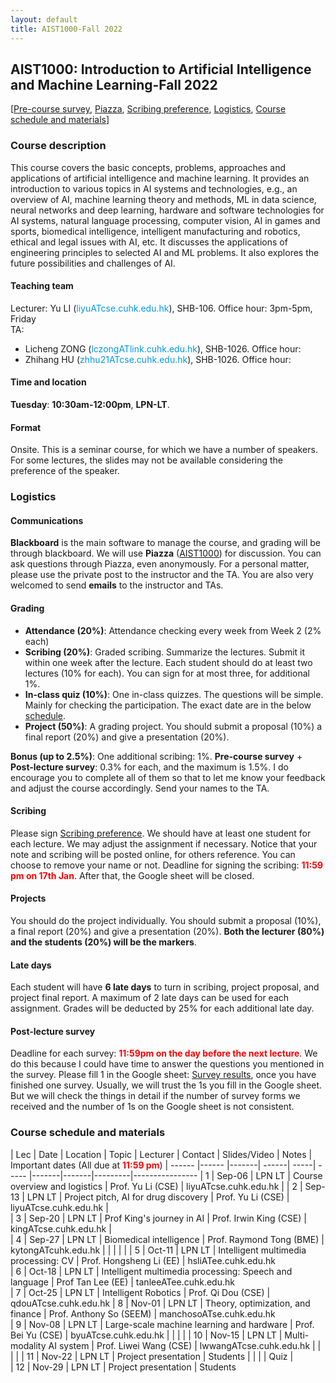 ```yaml
---
layout: default
title: AIST1000-Fall 2022
---
```


## AIST1000: Introduction to Artificial Intelligence and Machine Learning-Fall 2022

[<a href="https://forms.gle/">Pre-course survey</a>, <a href="https://www.piazza.com/cuhk.edu.hk/fall2022/aist1000">Piazza</a>, 
<a href="https://docs.google.com/spreadsheets/">Scribing preference</a>,
<a href="#logistics">Logistics</a>, <a href="#schedule_materials">Course schedule and materials</a>]

### <a>Course description</a>
This course covers the basic concepts, problems, approaches and applications of artificial intelligence and machine learning. It provides an introduction to various topics in AI systems and technologies, e.g., an overview of AI, machine learning theory and methods, ML in data science, neural networks and deep learning, hardware and software technologies for AI systems, natural language processing, computer vision, AI in games and sports, biomedical intelligence, intelligent manufacturing and robotics, ethical and legal issues with AI, etc. It discusses the applications of engineering principles to selected AI and ML problems. It also explores the future possibilities and challenges of AI.

#### Teaching team
Lecturer: 
Yu LI (<span style="color: #0099e6">liyuATcse.cuhk.edu.hk</span>), SHB-106. Office hour: 3pm-5pm, Friday <br>
TA: 
- Licheng ZONG (<span style="color: #0099e6">lczongATlink.cuhk.edu.hk</span>), SHB-1026. Office hour: 
- Zhihang HU (<span style="color: #0099e6">zhhu21ATcse.cuhk.edu.hk</span>), SHB-1026. Office hour:  <br>

#### Time and location
<b>Tuesday</b>: <b>10:30am-12:00pm</b>, <b>LPN-LT</b>. <br>

#### Format
Onsite. This is a seminar course, for which we have a number of speakers. For some lectures, the slides may not be available considering the preference of the speaker. 

### <a id="logistics">Logistics</a>



#### Communications
<b>Blackboard</b> is the main software to manage the course, and grading will be through blackboard. We will use <b>Piazza</b> (<a href="piazza.com/cuhk.edu.hk/fall2022/aist1000">AIST1000</a>) for discussion. You can ask questions through Piazza, even anonymously. For a personal matter, please use the private post to the instructor and the TA. You are also very welcomed to send <b>emails</b> to the instructor and TAs.


#### Grading
<ul>
<li><b>Attendance (20%)</b>: Attendance checking every week from Week 2 (2% each)</li>
<li><b>Scribing (20%)</b>: Graded scribing. Summarize the lectures. Submit it within one week after the lecture. Each student should do at least two lectures (10% for each). You can sign for at most three, for additional 1%.</li>
<li><b>In-class quiz (10%)</b>: One in-class quizzes. The questions will be simple. Mainly for checking the participation. The exact date are in the below <a href="#schedule_materials">schedule</a>.</li>
<li><b>Project (50%)</b>: A grading project. You should submit a proposal (10%) a final report (20%) and give a presentation (20%). </li>
</ul>

<b>Bonus (up to 2.5%)</b>: One additional scribing: 1%. <b>Pre-course survey</b> + <b>Post-lecture survey</b>: 0.3% for each, and the maximum is 1.5%. I do encourage you to complete all of them so that to let me know your feedback and adjust the course accordingly. Send your names to the TA. 


#### Scribing
Please sign <a href="https://docs.google.com/spreadsheets/d/10Bo2nCfcPtP2JPXrLRqlSptPGxC5pjALsIaJST4rrDQ/edit?usp=sharing">Scribing preference</a>. We should have at least one student for each lecture. We may adjust the assignment if necessary. Notice that your note and scribing will be posted online, for others reference. You can choose to remove your name or not. Deadline for signing the scribing: **<span style="color:red;">11:59 pm on 17th Jan</span>**. After that, the Google sheet will be closed.

#### Projects
You should do the project individually. You should submit a proposal (10%), a final report (20%) and give a presentation (20%). <b>Both the lecturer (80%) and the students (20%) will be the markers</b>.

#### Late days
Each student will have <b>6 late days</b> to turn in scribing, project proposal, and project final report. A maximum of 2 late days can be used for each assignment. Grades will be deducted by 25% for each additional late day. 

#### Post-lecture survey
Deadline for each survey: **<span style="color:red;">11:59pm on the day before the next lecture</span>**. We do this because I could have time to answer the questions you mentioned in the survey. Please fill 1 in the Google sheet: <a href="https://docs.google.com/spreadsheets/d/1vXhnHtXSCyVPWVe09feEfEmNwkCcOly8DeicFA2ZxkQ/edit?usp=sharing">Survey results</a>, once you have finished one survey. Usually, we will trust the 1s you fill in the Google sheet. But we will check the things in detail if the number of survey forms we received and the number of 1s on the Google sheet is not consistent.


### <a id="schedule_materials">Course schedule and materials</a>

| Lec | Date | Location | Topic | Lecturer | Contact | Slides/Video | Notes | Important dates (All due at **<span style="color:red;">11:59 pm</span>**)
| ------ |------ |-------| ------| -----| ----- |-------|-------|---------|----------------
| 1 |   Sep-06 | LPN LT | Course overview and logistics	| Prof. Yu Li (CSE) | liyuATcse.cuhk.edu.hk |
| 2 |	Sep-13 | LPN LT | Project pitch, AI for drug discovery | Prof. Yu Li (CSE) | liyuATcse.cuhk.edu.hk |	
| 3 |	Sep-20 | LPN LT | Prof King's journey in AI	| Prof. Irwin King (CSE) | kingATcse.cuhk.edu.hk |	
| 4 |	Sep-27 | LPN LT | Biomedical intelligence | Prof. Raymond Tong (BME) | kytongATcuhk.edu.hk | | | |  | 
| 5 |	Oct-11 | LPN LT | Intelligent multimedia processing: CV	| Prof. Hongsheng Li (EE) | hsliATee.cuhk.edu.hk	
| 6 |	Oct-18 | LPN LT | Intelligent multimedia processing: Speech and language | Prof Tan Lee	(EE) | tanleeATee.cuhk.edu.hk	
| 7 |	Oct-25 | LPN LT | Intelligent Robotics | Prof. Qi Dou (CSE)	| qdouATcse.cuhk.edu.hk	
| 8 |	Nov-01 | LPN LT | Theory, optimization, and finance | Prof. Anthony So (SEEM) | manchosoATse.cuhk.edu.hk	
| 9 |	Nov-08 | LPN LT | Large-scale machine learning and hardware | Prof. Bei Yu (CSE) | byuATcse.cuhk.edu.hk | | | | 
| 10 |	Nov-15 | LPN LT | Multi-modality AI system | Prof. Liwei Wang (CSE)	| lwwangATcse.cuhk.edu.hk | | | | 
| 11 |	Nov-22 | LPN LT | Project presentation | Students | | | | Quiz |			
| 12 |	Nov-29 | LPN LT | Project presentation | Students			
